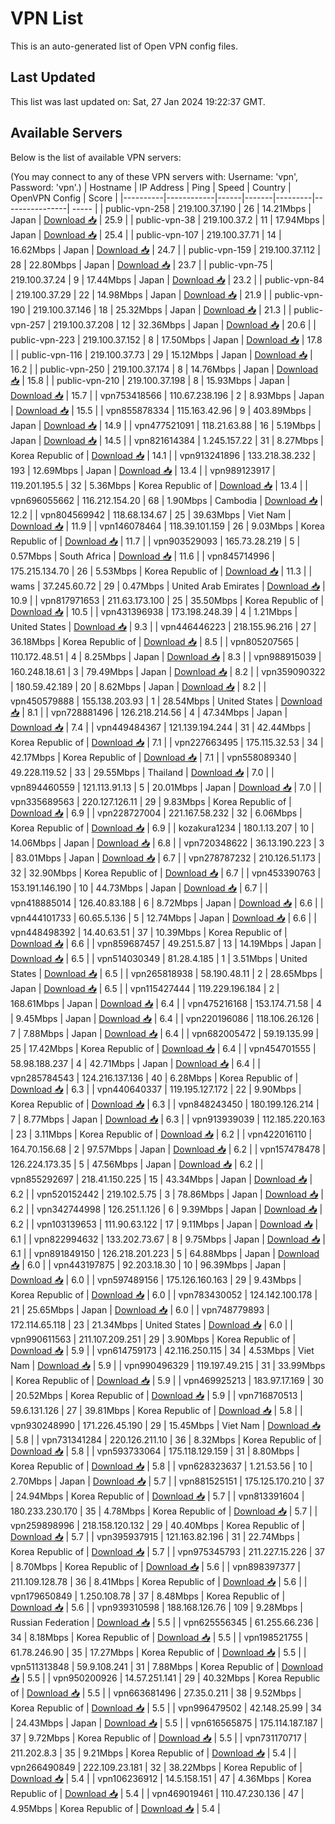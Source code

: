 # VPN List

This is an auto-generated list of Open VPN config files.

## Last Updated

This list was last updated on: Sat, 27 Jan 2024 19:22:37 GMT.

## Available Servers

Below is the list of available VPN servers:

(You may connect to any of these VPN servers with: Username: 'vpn', Password: 'vpn'.)
| Hostname | IP Address | Ping | Speed | Country | OpenVPN Config | Score |
|----------|------------|------|-------|---------|----------------| ----- |
| public-vpn-258 | 219.100.37.190 | 26 | 14.21Mbps | Japan | [Download 📥](./configs/server_0_JP.ovpn) | 25.9 |
| public-vpn-38 | 219.100.37.2 | 11 | 17.94Mbps | Japan | [Download 📥](./configs/server_1_JP.ovpn) | 25.4 |
| public-vpn-107 | 219.100.37.71 | 14 | 16.62Mbps | Japan | [Download 📥](./configs/server_2_JP.ovpn) | 24.7 |
| public-vpn-159 | 219.100.37.112 | 28 | 22.80Mbps | Japan | [Download 📥](./configs/server_3_JP.ovpn) | 23.7 |
| public-vpn-75 | 219.100.37.24 | 9 | 17.44Mbps | Japan | [Download 📥](./configs/server_4_JP.ovpn) | 23.2 |
| public-vpn-84 | 219.100.37.29 | 22 | 14.98Mbps | Japan | [Download 📥](./configs/server_5_JP.ovpn) | 21.9 |
| public-vpn-190 | 219.100.37.146 | 18 | 25.32Mbps | Japan | [Download 📥](./configs/server_6_JP.ovpn) | 21.3 |
| public-vpn-257 | 219.100.37.208 | 12 | 32.36Mbps | Japan | [Download 📥](./configs/server_7_JP.ovpn) | 20.6 |
| public-vpn-223 | 219.100.37.152 | 8 | 17.50Mbps | Japan | [Download 📥](./configs/server_8_JP.ovpn) | 17.8 |
| public-vpn-116 | 219.100.37.73 | 29 | 15.12Mbps | Japan | [Download 📥](./configs/server_9_JP.ovpn) | 16.2 |
| public-vpn-250 | 219.100.37.174 | 8 | 14.76Mbps | Japan | [Download 📥](./configs/server_10_JP.ovpn) | 15.8 |
| public-vpn-210 | 219.100.37.198 | 8 | 15.93Mbps | Japan | [Download 📥](./configs/server_11_JP.ovpn) | 15.7 |
| vpn753418566 | 110.67.238.196 | 2 | 8.93Mbps | Japan | [Download 📥](./configs/server_12_JP.ovpn) | 15.5 |
| vpn855878334 | 115.163.42.96 | 9 | 403.89Mbps | Japan | [Download 📥](./configs/server_13_JP.ovpn) | 14.9 |
| vpn477521091 | 118.21.63.88 | 16 | 5.19Mbps | Japan | [Download 📥](./configs/server_14_JP.ovpn) | 14.5 |
| vpn821614384 | 1.245.157.22 | 31 | 8.27Mbps | Korea Republic of | [Download 📥](./configs/server_15_KR.ovpn) | 14.1 |
| vpn913241896 | 133.218.38.232 | 193 | 12.69Mbps | Japan | [Download 📥](./configs/server_16_JP.ovpn) | 13.4 |
| vpn989123917 | 119.201.195.5 | 32 | 5.36Mbps | Korea Republic of | [Download 📥](./configs/server_17_KR.ovpn) | 13.4 |
| vpn696055662 | 116.212.154.20 | 68 | 1.90Mbps | Cambodia | [Download 📥](./configs/server_18_KH.ovpn) | 12.2 |
| vpn804569942 | 118.68.134.67 | 25 | 39.63Mbps | Viet Nam | [Download 📥](./configs/server_19_VN.ovpn) | 11.9 |
| vpn146078464 | 118.39.101.159 | 26 | 9.03Mbps | Korea Republic of | [Download 📥](./configs/server_20_KR.ovpn) | 11.7 |
| vpn903529093 | 165.73.28.219 | 5 | 0.57Mbps | South Africa | [Download 📥](./configs/server_21_ZA.ovpn) | 11.6 |
| vpn845714996 | 175.215.134.70 | 26 | 5.53Mbps | Korea Republic of | [Download 📥](./configs/server_22_KR.ovpn) | 11.3 |
| wams | 37.245.60.72 | 29 | 0.47Mbps | United Arab Emirates | [Download 📥](./configs/server_23_AE.ovpn) | 10.9 |
| vpn817971653 | 211.63.173.100 | 25 | 35.50Mbps | Korea Republic of | [Download 📥](./configs/server_24_KR.ovpn) | 10.5 |
| vpn431396938 | 173.198.248.39 | 4 | 1.21Mbps | United States | [Download 📥](./configs/server_25_US.ovpn) | 9.3 |
| vpn446446223 | 218.155.96.216 | 27 | 36.18Mbps | Korea Republic of | [Download 📥](./configs/server_26_KR.ovpn) | 8.5 |
| vpn805207565 | 110.172.48.51 | 4 | 8.25Mbps | Japan | [Download 📥](./configs/server_27_JP.ovpn) | 8.3 |
| vpn988915039 | 160.248.18.61 | 3 | 79.49Mbps | Japan | [Download 📥](./configs/server_28_JP.ovpn) | 8.2 |
| vpn359090322 | 180.59.42.189 | 20 | 8.62Mbps | Japan | [Download 📥](./configs/server_29_JP.ovpn) | 8.2 |
| vpn450579888 | 155.138.203.93 | 1 | 28.54Mbps | United States | [Download 📥](./configs/server_30_US.ovpn) | 8.1 |
| vpn728881496 | 126.218.214.56 | 4 | 47.34Mbps | Japan | [Download 📥](./configs/server_31_JP.ovpn) | 7.4 |
| vpn449484367 | 121.139.194.244 | 31 | 42.44Mbps | Korea Republic of | [Download 📥](./configs/server_32_KR.ovpn) | 7.1 |
| vpn227663495 | 175.115.32.53 | 34 | 42.17Mbps | Korea Republic of | [Download 📥](./configs/server_33_KR.ovpn) | 7.1 |
| vpn558089340 | 49.228.119.52 | 33 | 29.55Mbps | Thailand | [Download 📥](./configs/server_34_TH.ovpn) | 7.0 |
| vpn894460559 | 121.113.91.13 | 5 | 20.01Mbps | Japan | [Download 📥](./configs/server_35_JP.ovpn) | 7.0 |
| vpn335689563 | 220.127.126.11 | 29 | 9.83Mbps | Korea Republic of | [Download 📥](./configs/server_36_KR.ovpn) | 6.9 |
| vpn228727004 | 221.167.58.232 | 32 | 6.06Mbps | Korea Republic of | [Download 📥](./configs/server_37_KR.ovpn) | 6.9 |
| kozakura1234 | 180.1.13.207 | 10 | 14.06Mbps | Japan | [Download 📥](./configs/server_38_JP.ovpn) | 6.8 |
| vpn720348622 | 36.13.190.223 | 3 | 83.01Mbps | Japan | [Download 📥](./configs/server_39_JP.ovpn) | 6.7 |
| vpn278787232 | 210.126.51.173 | 32 | 32.90Mbps | Korea Republic of | [Download 📥](./configs/server_40_KR.ovpn) | 6.7 |
| vpn453390763 | 153.191.146.190 | 10 | 44.73Mbps | Japan | [Download 📥](./configs/server_41_JP.ovpn) | 6.7 |
| vpn418885014 | 126.40.83.188 | 6 | 8.72Mbps | Japan | [Download 📥](./configs/server_42_JP.ovpn) | 6.6 |
| vpn444101733 | 60.65.5.136 | 5 | 12.74Mbps | Japan | [Download 📥](./configs/server_43_JP.ovpn) | 6.6 |
| vpn448498392 | 14.40.63.51 | 37 | 10.39Mbps | Korea Republic of | [Download 📥](./configs/server_44_KR.ovpn) | 6.6 |
| vpn859687457 | 49.251.5.87 | 13 | 14.19Mbps | Japan | [Download 📥](./configs/server_45_JP.ovpn) | 6.5 |
| vpn514030349 | 81.28.4.185 | 1 | 3.51Mbps | United States | [Download 📥](./configs/server_46_US.ovpn) | 6.5 |
| vpn265818938 | 58.190.48.11 | 2 | 28.65Mbps | Japan | [Download 📥](./configs/server_47_JP.ovpn) | 6.5 |
| vpn115427444 | 119.229.196.184 | 2 | 168.61Mbps | Japan | [Download 📥](./configs/server_48_JP.ovpn) | 6.4 |
| vpn475216168 | 153.174.71.58 | 4 | 9.45Mbps | Japan | [Download 📥](./configs/server_49_JP.ovpn) | 6.4 |
| vpn220196086 | 118.106.26.126 | 7 | 7.88Mbps | Japan | [Download 📥](./configs/server_50_JP.ovpn) | 6.4 |
| vpn682005472 | 59.19.135.99 | 25 | 17.42Mbps | Korea Republic of | [Download 📥](./configs/server_51_KR.ovpn) | 6.4 |
| vpn454701555 | 58.98.188.237 | 4 | 42.71Mbps | Japan | [Download 📥](./configs/server_52_JP.ovpn) | 6.4 |
| vpn285784543 | 124.216.137.136 | 40 | 6.28Mbps | Korea Republic of | [Download 📥](./configs/server_53_KR.ovpn) | 6.3 |
| vpn440640337 | 119.195.127.172 | 22 | 9.90Mbps | Korea Republic of | [Download 📥](./configs/server_54_KR.ovpn) | 6.3 |
| vpn848243450 | 180.199.126.214 | 7 | 8.77Mbps | Japan | [Download 📥](./configs/server_55_JP.ovpn) | 6.3 |
| vpn913939039 | 112.185.220.163 | 23 | 3.11Mbps | Korea Republic of | [Download 📥](./configs/server_56_KR.ovpn) | 6.2 |
| vpn422016110 | 164.70.156.68 | 2 | 97.57Mbps | Japan | [Download 📥](./configs/server_57_JP.ovpn) | 6.2 |
| vpn157478478 | 126.224.173.35 | 5 | 47.56Mbps | Japan | [Download 📥](./configs/server_58_JP.ovpn) | 6.2 |
| vpn855292697 | 218.41.150.225 | 15 | 43.34Mbps | Japan | [Download 📥](./configs/server_59_JP.ovpn) | 6.2 |
| vpn520152442 | 219.102.5.75 | 3 | 78.86Mbps | Japan | [Download 📥](./configs/server_60_JP.ovpn) | 6.2 |
| vpn342744998 | 126.251.1.126 | 6 | 9.39Mbps | Japan | [Download 📥](./configs/server_61_JP.ovpn) | 6.2 |
| vpn103139653 | 111.90.63.122 | 17 | 9.11Mbps | Japan | [Download 📥](./configs/server_62_JP.ovpn) | 6.1 |
| vpn822994632 | 133.202.73.67 | 8 | 9.75Mbps | Japan | [Download 📥](./configs/server_63_JP.ovpn) | 6.1 |
| vpn891849150 | 126.218.201.223 | 5 | 64.88Mbps | Japan | [Download 📥](./configs/server_64_JP.ovpn) | 6.0 |
| vpn443197875 | 92.203.18.30 | 10 | 96.39Mbps | Japan | [Download 📥](./configs/server_65_JP.ovpn) | 6.0 |
| vpn597489156 | 175.126.160.163 | 29 | 9.43Mbps | Korea Republic of | [Download 📥](./configs/server_66_KR.ovpn) | 6.0 |
| vpn783430052 | 124.142.100.178 | 21 | 25.65Mbps | Japan | [Download 📥](./configs/server_67_JP.ovpn) | 6.0 |
| vpn748779893 | 172.114.65.118 | 23 | 21.34Mbps | United States | [Download 📥](./configs/server_68_US.ovpn) | 6.0 |
| vpn990611563 | 211.107.209.251 | 29 | 3.90Mbps | Korea Republic of | [Download 📥](./configs/server_69_KR.ovpn) | 5.9 |
| vpn614759173 | 42.116.250.115 | 34 | 4.53Mbps | Viet Nam | [Download 📥](./configs/server_70_VN.ovpn) | 5.9 |
| vpn990496329 | 119.197.49.215 | 31 | 33.99Mbps | Korea Republic of | [Download 📥](./configs/server_71_KR.ovpn) | 5.9 |
| vpn469925213 | 183.97.17.169 | 30 | 20.52Mbps | Korea Republic of | [Download 📥](./configs/server_72_KR.ovpn) | 5.9 |
| vpn716870513 | 59.6.131.126 | 27 | 39.81Mbps | Korea Republic of | [Download 📥](./configs/server_73_KR.ovpn) | 5.8 |
| vpn930248990 | 171.226.45.190 | 29 | 15.45Mbps | Viet Nam | [Download 📥](./configs/server_74_VN.ovpn) | 5.8 |
| vpn731341284 | 220.126.211.10 | 36 | 8.32Mbps | Korea Republic of | [Download 📥](./configs/server_75_KR.ovpn) | 5.8 |
| vpn593733064 | 175.118.129.159 | 31 | 8.80Mbps | Korea Republic of | [Download 📥](./configs/server_76_KR.ovpn) | 5.8 |
| vpn628323637 | 1.21.53.56 | 10 | 2.70Mbps | Japan | [Download 📥](./configs/server_77_JP.ovpn) | 5.7 |
| vpn881525151 | 175.125.170.210 | 37 | 24.94Mbps | Korea Republic of | [Download 📥](./configs/server_78_KR.ovpn) | 5.7 |
| vpn813391604 | 180.233.230.170 | 35 | 4.78Mbps | Korea Republic of | [Download 📥](./configs/server_79_KR.ovpn) | 5.7 |
| vpn259898996 | 218.158.120.132 | 29 | 40.40Mbps | Korea Republic of | [Download 📥](./configs/server_80_KR.ovpn) | 5.7 |
| vpn395937915 | 121.163.82.196 | 31 | 22.74Mbps | Korea Republic of | [Download 📥](./configs/server_81_KR.ovpn) | 5.7 |
| vpn975345793 | 211.227.15.226 | 37 | 8.70Mbps | Korea Republic of | [Download 📥](./configs/server_82_KR.ovpn) | 5.6 |
| vpn898397377 | 211.109.128.78 | 36 | 8.41Mbps | Korea Republic of | [Download 📥](./configs/server_83_KR.ovpn) | 5.6 |
| vpn179650849 | 1.250.108.78 | 37 | 8.48Mbps | Korea Republic of | [Download 📥](./configs/server_84_KR.ovpn) | 5.6 |
| vpn939310598 | 188.168.126.76 | 109 | 9.28Mbps | Russian Federation | [Download 📥](./configs/server_85_RU.ovpn) | 5.5 |
| vpn625556345 | 61.255.66.236 | 34 | 8.18Mbps | Korea Republic of | [Download 📥](./configs/server_86_KR.ovpn) | 5.5 |
| vpn198521755 | 61.78.246.90 | 35 | 17.27Mbps | Korea Republic of | [Download 📥](./configs/server_87_KR.ovpn) | 5.5 |
| vpn511313848 | 59.9.108.241 | 31 | 7.88Mbps | Korea Republic of | [Download 📥](./configs/server_88_KR.ovpn) | 5.5 |
| vpn950200926 | 14.57.251.141 | 29 | 40.32Mbps | Korea Republic of | [Download 📥](./configs/server_89_KR.ovpn) | 5.5 |
| vpn663681496 | 27.35.0.211 | 38 | 9.52Mbps | Korea Republic of | [Download 📥](./configs/server_90_KR.ovpn) | 5.5 |
| vpn996479502 | 42.148.25.99 | 34 | 24.43Mbps | Japan | [Download 📥](./configs/server_91_JP.ovpn) | 5.5 |
| vpn616565875 | 175.114.187.187 | 37 | 9.72Mbps | Korea Republic of | [Download 📥](./configs/server_92_KR.ovpn) | 5.5 |
| vpn731170717 | 211.202.8.3 | 35 | 9.21Mbps | Korea Republic of | [Download 📥](./configs/server_93_KR.ovpn) | 5.4 |
| vpn266490849 | 222.109.23.181 | 32 | 38.22Mbps | Korea Republic of | [Download 📥](./configs/server_94_KR.ovpn) | 5.4 |
| vpn106236912 | 14.5.158.151 | 47 | 4.36Mbps | Korea Republic of | [Download 📥](./configs/server_95_KR.ovpn) | 5.4 |
| vpn469019461 | 110.47.230.136 | 47 | 4.95Mbps | Korea Republic of | [Download 📥](./configs/server_96_KR.ovpn) | 5.4 |
